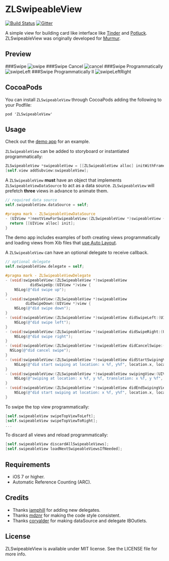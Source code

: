 ZLSwipeableView
===============
[![Build Status](https://travis-ci.org/zhxnlai/ZLSwipeableView.svg?branch=master)](https://travis-ci.org/zhxnlai/ZLSwipeableView)
[![Gitter](https://badges.gitter.im/Join%20Chat.svg)](https://gitter.im/zhxnlai/ZLSwipeableView?utm_source=badge&utm_medium=badge&utm_campaign=pr-badge&utm_content=badge)

A simple view for building card like interface like [Tinder](http://www.gotinder.com/) and [Potluck](https://www.potluck.it/). ZLSwipeableView was originally developed for [Murmur](http://zhxnlai.github.io/#/murmur).

Preview
---
###Swipe
![swipe](Previews/swipe.gif)
###Swipe Cancel
![cancel](Previews/swipeCancel.gif)
###Swipe Programmatically
![swipeLeft](Previews/swipeLeft.gif)
###Swipe Programmatically II
![swipeLeftRight](Previews/swipeLeftRight.gif)

CocoaPods
---
You can install `ZLSwipeableView` through CocoaPods adding the following to your Podfile:

    pod 'ZLSwipeableView'

Usage
---
Check out the [demo app](https://github.com/zhxnlai/ZLSwipeableView/archive/master.zip) for an example.

`ZLSwipeableView` can be added to storyboard or instantiated programmatically:
~~~objective-c
ZLSwipeableView *swipeableView = [[ZLSwipeableView alloc] initWithFrame:self.view.frame];
[self.view addSubview:swipeableView];
~~~

A `ZLSwipeableView` **must** have an object that implements `ZLSwipeableViewDataSource` to act as a data source. `ZLSwipeableView` will prefetch **three** views in advance to animate them.
~~~objective-c
// required data source
self.swipeableView.dataSource = self;

#pragma mark - ZLSwipeableViewDataSource
- (UIView *)nextViewForSwipeableView:(ZLSwipeableView *)swipeableView {
  return [[UIView alloc] init];
}
~~~
The demo app includes examples of both creating views programmatically and loading views from Xib files that [use Auto Layout](https://github.com/zhxnlai/ZLSwipeableView/issues/9).

A `ZLSwipeableView` can have an optional delegate to receive callback.
~~~objective-c
// optional delegate
self.swipeableView.delegate = self;

#pragma mark - ZLSwipeableViewDelegate
- (void)swipeableView:(ZLSwipeableView *)swipeableView
           didSwipeUp:(UIView *)view {
    NSLog(@"did swipe up");
}
- (void)swipeableView:(ZLSwipeableView *)swipeableView
         didSwipeDown:(UIView *)view {
    NSLog(@"did swipe down");
}
- (void)swipeableView:(ZLSwipeableView *)swipeableView didSwipeLeft:(UIView *)view {
    NSLog(@"did swipe left");
}
- (void)swipeableView:(ZLSwipeableView *)swipeableView didSwipeRight:(UIView *)view {
    NSLog(@"did swipe right");
}
- (void)swipeableView:(ZLSwipeableView *)swipeableView didCancelSwipe:(UIView *)view {
  NSLog(@"did cancel swipe");
}
- (void)swipeableView:(ZLSwipeableView *)swipeableView didStartSwipingView:(UIView *)view atLocation:(CGPoint)location {
    NSLog(@"did start swiping at location: x %f, y%f", location.x, location.y);
}
- (void)swipeableView:(ZLSwipeableView *)swipeableView swipingView:(UIView *)view atLocation:(CGPoint)location  translation:(CGPoint)translation {
	NSLog(@"swiping at location: x %f, y %f, translation: x %f, y %f", location.x, location.y, translation.x, translation.y);
}
- (void)swipeableView:(ZLSwipeableView *)swipeableView didEndSwipingView:(UIView *)view atLocation:(CGPoint)location {
    NSLog(@"did start swiping at location: x %f, y%f", location.x, location.y);
}
~~~

To swipe the top view programmatically:
~~~objective-c
[self.swipeableView swipeTopViewToLeft];
[self.swipeableView swipeTopViewToRight];
...
~~~

To discard all views and reload programmatically:
~~~objective-c
[self.swipeableView discardAllSwipeableViews];
[self.swipeableView loadNextSwipeableViewsIfNeeded];
~~~

Requirements
---
- iOS 7 or higher.
- Automatic Reference Counting (ARC).

Credits
---
- Thanks [iamphill](https://github.com/iamphill) for adding new delegates.
- Thanks [mdznr](https://github.com/mdznr) for making the code style consistent.
- Thanks [coryalder](https://github.com/coryalder) for making dataSource and delegate IBOutlets.

License
---
ZLSwipeableView is available under MIT license. See the LICENSE file for more info.

